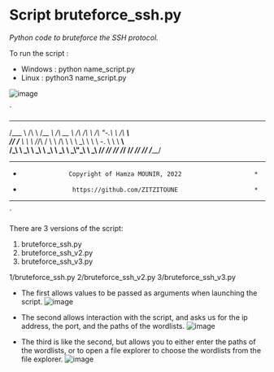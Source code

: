 # Script bruteforce_ssh.py

_Python code to bruteforce the SSH protocol._

To run the script :
- Windows : python name_script.py 
- Linux : python3 name_script.py 

![image](https://user-images.githubusercontent.com/85711559/175117010-fcfad2fc-7d2a-4e56-b00c-77def61549a0.png)

`
 ______     __     ______   ______     __  __     __   __     ______    
/\___  \   /\ \   /\__  _\ /\  __ \   /\ \/\ \   /\ "-.\ \   /\  ___\    
\/_/  /__  \ \ \  \/_/\ \/ \ \ \/\ \  \ \ \_\ \  \ \ \-.  \  \ \  __\   
  /\_____\  \ \_\    \ \_\  \ \_____\  \ \_____\  \ \_\\"\_\  \ \_____\ 
  \/_____/   \/_/     \/_/   \/_____/   \/_____/   \/_/ \/_/   \/_____/ 


***********************************************************************
*                  Copyright of Hamza MOUNIR, 2022                    *
*                   https://github.com/ZITZITOUNE                     *
***********************************************************************
`

There are 3 versions of the script:

<ol>
  <li>bruteforce_ssh.py</li>
  <li>bruteforce_ssh_v2.py</li>
  <li>bruteforce_ssh_v3.py</li>
</ol>

1/bruteforce_ssh.py
2/bruteforce_ssh_v2.py
3/bruteforce_ssh_v3.py

- The first allows values to be passed as arguments when launching the script.
![image](https://user-images.githubusercontent.com/85711559/175117792-759ada5f-df67-4fc5-a22e-20134ace149f.png)

- The second allows interaction with the script, and asks us for the ip address, the port, and the paths of the wordlists.
![image](https://user-images.githubusercontent.com/85711559/175117564-df630fa4-23b5-491a-b1f3-2593bdbfdf9b.png)

- The third is like the second, but allows you to either enter the paths of the wordlists, or to open a file explorer to choose the wordlists from the file explorer.
![image](https://user-images.githubusercontent.com/85711559/175116284-cc4174c5-f2bd-4e80-8720-4fbb6bba5db4.png)
